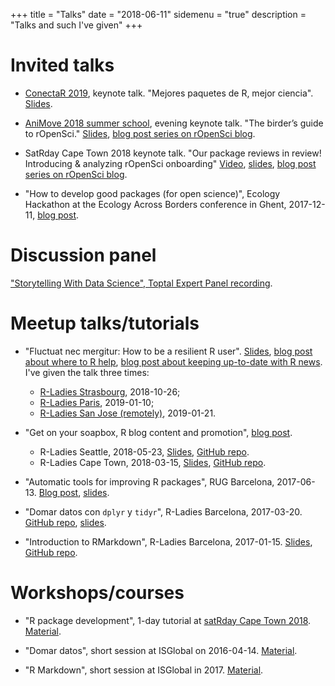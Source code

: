 +++
title = "Talks"
date = "2018-06-11"
sidemenu = "true"
description = "Talks and such I've given"
+++

# Invited talks

* [ConectaR 2019](http://www.conectar2019.ucr.ac.cr/), keynote talk. "Mejores paquetes de R, mejor ciencia". [Slides](https://maelle.github.io/conectar/#1).

* [AniMove 2018 summer school](http://animove.org/animove-2019-evening-keynotes/), evening keynote talk. "The birder’s guide to rOpenSci." [Slides](https://maelle.github.io/animove/#1), [blog post series on rOpenSci blog](https://ropensci.org/tags/birder/).

* SatRday Cape Town 2018 keynote talk. "Our package reviews in review! Introducing & analyzing rOpenSci onboarding" [Video](https://www.youtube.com/watch?v=lZ3deq52qCk), [slides](https://maelle.github.io/satrday_keynote/slides), [blog post series on rOpenSci blog](https://ropensci.org/blog/2018/05/10/onboarding-social-weather/).

* "How to develop good packages (for open science)", Ecology Hackathon at the Ecology Across Borders conference in Ghent, 2017-12-11, [blog post](https://masalmon.eu/2017/12/11/goodrpackages/).

# Discussion panel

["Storytelling With Data Science", Toptal Expert Panel recording](https://www.crowdcast.io/e/storytelling-with-data-science).

# Meetup talks/tutorials

* "Fluctuat nec mergitur:
How to be a resilient R user". [Slides](https://maelle.github.io/fluctuat_nec_mergitur/#1), [blog post about where to R help](https://masalmon.eu/2018/07/22/wheretogethelp/), [blog post about keeping up-to-date with R news](https://masalmon.eu/2019/01/25/uptodate/). I've given the talk three times:
    * [R-Ladies Strasbourg](https://www.meetup.com/es/rladies-strasbourg/events/255348307/), 2018-10-26;
    * [R-Ladies Paris](https://www.meetup.com/es/rladies-paris/events/257585346/), 2019-01-10;
    * [R-Ladies San Jose (remotely)](https://www.meetup.com/rladies-san-jose/events/dbnnkpydcfbcb/), 2019-01-21.

* "Get on your soapbox, R blog content and promotion", [blog post](https://masalmon.eu/2018/07/16/soapbox/).
    * R-Ladies Seattle, 2018-05-23, [Slides](https://maelle.github.io/rladiesseattle/slides#1), [GitHub repo](https://github.com/maelle/rladiesseattle).
    * R-Ladies Cape Town, 2018-03-15, [Slides](https://maelle.github.io/rladiesct/slides#1), [GitHub repo](https://github.com/maelle/rladiesct).

* "Automatic tools for improving R packages", RUG Barcelona, 2017-06-13. [Blog post](/2017/06/17/automatictools/), [slides](http://rpubs.com/masalmon/282469).

* "Domar datos con `dplyr` y `tidyr`", R-Ladies Barcelona, 2017-03-20. [GitHub repo](https://github.com/rladies/bcn_20170320_introtodplyrtidyr), [slides](https://rladies.github.io/bcn_20170320_introtodplyrtidyr/template.html).

* "Introduction to RMarkdown", R-Ladies Barcelona, 2017-01-15. [Slides](https://rladies.github.io/barcelona_20170116_rmarkdown/rmd_tutorial#/), [GitHub repo](https://github.com/rladies/barcelona_20170116_rmarkdown).

# Workshops/courses

* "R package development", 1-day tutorial at [satRday Cape Town 2018](https://capetown2018.satrdays.org/). [Material](https://github.com/maelle/satrday_package_workshop).

* "Domar datos", short session at ISGlobal on 2016-04-14. [Material](https://github.com/maelle/domar_datos).

* "R Markdown", short session at ISGlobal in 2017. [Material](https://github.com/maelle/rmd_course_isglobal).
